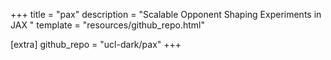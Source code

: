 +++
title = "pax"
description = "Scalable Opponent Shaping Experiments in JAX "
template = "resources/github_repo.html"

[extra]
github_repo = "ucl-dark/pax"
+++
